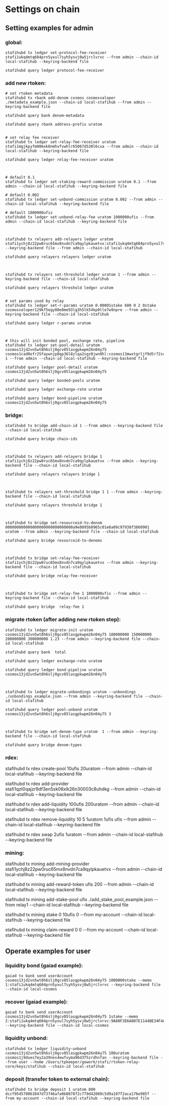 # Settings on chain

## Setting examples for admin

### global:

```
stafihubd tx ledger set-protocol-fee-receiver stafi1ukq4mtq604prn5yxul7syh5ysvj0w5jrclvrvc --from admin --chain-id local-stafihub --keyring-backend file

stafihubd query ledger protocol-fee-receiver 
```

### add new rtoken:

```
# set rtoken metadata
stafihubd tx rbank add-denom cosmos cosmosvaloper ./metadata_example.json --chain-id local-stafihub --from admin --keyring-backend file

stafihubd query bank denom-metadata

stafihubd query rbank address-prefix uratom


# set relay fee receiver
stafihubd tx ledger set-relay-fee-receiver uratom stafi1mgjkpyfm00mxk0nmhvfvwhlr65067d538l6cxa --from admin --chain-id local-stafihub --keyring-backend file

stafihubd query ledger relay-fee-receiver uratom



# default 0.1
stafihubd tx ledger set-staking-reward-commission uratom 0.1 --from admin --chain-id local-stafihub --keyring-backend file

# default 0.002
stafihubd tx ledger set-unbond-commission uratom 0.002 --from admin --chain-id local-stafihub --keyring-backend file

# default 1000000ufis
stafihubd tx ledger set-unbond-relay-fee uratom 1000000ufis --from admin --chain-id local-stafihub --keyring-backend file



stafihubd tx relayers add-relayers ledger uratom stafi1ychj8z22pw0ruc65mx8nvdn7ca9qylpkauetvx:stafi1ukq4mtq604prn5yxul7syh5ysvj0w5jrclvrvc --keyring-backend file --from admin --chain-id local-stafihub

stafihubd query relayers relayers ledger uratom



stafihubd tx relayers set-threshold ledger uratom 1 --from admin --keyring-backend file --chain-id local-stafihub

stafihubd query relayers threshold ledger uratom


# set params used by relay
stafihubd tx ledger set-r-params uratom 0.00001stake 600 0 2 0stake cosmosvaloper129kf5egy80e8me93lg3h5lk54kp0tle7w9npre --from admin --keyring-backend file --chain-id local-stafihub

stafihubd query ledger r-params uratom



# this will init bonded pool, exchange rate, pipeline
stafihubd tx ledger set-pool-detail uratom cosmos13jd2vn5wt8h6slj0gcv05lasgpkwpm26n04y75 cosmos1cad0efr25faywnjp8qp36l8zlqa2sgz0jwn0hl:cosmos13mwxtgrljf9d5r72sc28496ua4lsga0jvmqz8x 1 --from admin --chain-id local-stafihub --keyring-backend file

stafihubd query ledger pool-detail uratom cosmos13jd2vn5wt8h6slj0gcv05lasgpkwpm26n04y75

stafihubd query ledger bonded-pools uratom

stafihubd query ledger exchange-rate uratom

stafihubd query ledger bond-pipeline uratom cosmos13jd2vn5wt8h6slj0gcv05lasgpkwpm26n04y75
```




### bridge:

```
stafihubd tx bridge add-chain-id 1 --from admin --keyring-backend file --chain-id local-stafihub

stafihubd query bridge chain-ids



stafihubd tx relayers add-relayers bridge 1 stafi1ychj8z22pw0ruc65mx8nvdn7ca9qylpkauetvx --from admin --keyring-backend file --chain-id local-stafihub

stafihubd query relayers relayers bridge 1



stafihubd tx relayers set-threshold bridge 1 1 --from admin --keyring-backend file --chain-id local-stafihub

stafihubd query relayers threshold bridge 1



stafihubd tx bridge set-resourceid-to-denom  000000000000000000000000000000a9e0095b8965c01e6a09c97938f3860901 uratom --from admin --keyring-backend file --chain-id local-stafihub

stafihubd query bridge resourceid-to-denoms



stafihubd tx bridge set-relay-fee-receiver stafi1ychj8z22pw0ruc65mx8nvdn7ca9qylpkauetvx --from admin --keyring-backend file --chain-id local-stafihub

stafihubd query bridge relay-fee-receiver



stafihubd tx bridge set-relay-fee 1 1000000ufis --from admin --keyring-backend file --chain-id local-stafihub

stafihubd query bridge  relay-fee 1
```


### migrate rtoken (after adding new rtoken step):

```
stafihubd tx ledger migrate-init uratom cosmos13jd2vn5wt8h6slj0gcv05lasgpkwpm26n04y75 100000000 150000000 200000000 300000000 1.23 --from admin --keyring-backend file --chain-id local-stafihub

stafihubd query bank  total 

stafihubd query ledger exchange-rate uratom

stafihubd query ledger bond-pipeline uratom cosmos13jd2vn5wt8h6slj0gcv05lasgpkwpm26n04y75



stafihubd tx ledger migrate-unbondings uratom --unbondings ./unbondings_example.json --from admin --keyring-backend file --chain-id local-stafihub

stafihubd query ledger pool-unbond uratom cosmos13jd2vn5wt8h6slj0gcv05lasgpkwpm26n04y75 3



stafihubd tx bridge set-denom-type uratom  1 --from admin --keyring-backend file --chain-id local-stafihub

stafihubd query bridge denom-types
```


### rdex:

stafihubd tx rdex create-pool 10ufis 20uratom --from admin --chain-id local-stafihub --keyring-backend file

stafihubd tx rdex add-provider stafi1qzt0qajzr9df3en5sk06xlk26n30003c8uhdkg --from admin --chain-id local-stafihub --keyring-backend file

stafihubd tx rdex add-liquidity  100ufis 200uratom --from admin --chain-id local-stafihub --keyring-backend file

stafihubd tx rdex remove-liquidity 10 5 1uratom 1ufis ufis --from admin --chain-id local-stafihub --keyring-backend file

stafihubd tx rdex swap 2ufis 1uratom  --from admin --chain-id local-stafihub --keyring-backend file

### mining:

stafihubd tx mining add-mining-provider stafi1ychj8z22pw0ruc65mx8nvdn7ca9qylpkauetvx  --from admin --chain-id local-stafihub --keyring-backend file

stafihubd tx mining add-reward-token ufis 200 --from admin --chain-id local-stafihub --keyring-backend file

stafihubd tx mining add-stake-pool ufis ./add_stake_pool_example.json  --from relay1 --chain-id local-stafihub --keyring-backend file

stafihubd tx mining stake 0 10ufis 0 --from my-account --chain-id local-stafihub --keyring-backend file 

stafihubd tx mining claim-reward 0 0 --from my-account --chain-id local-stafihub --keyring-backend file

## Operate examples for user

### liquidity bond (gaiad example):

```
gaiad tx bank send userAccount cosmos13jd2vn5wt8h6slj0gcv05lasgpkwpm26n04y75 1000000stake --memo 1:stafi1ukq4mtq604prn5yxul7syh5ysvj0w5jrclvrvc --keyring-backend file --chain-id local-cosmos
```

### recover (gaiad example):

```
gaiad tx bank send userAccount cosmos13jd2vn5wt8h6slj0gcv05lasgpkwpm26n04y75 1stake --memo 2:stafi1ukq4mtq604prn5yxul7syh5ysvj0w5jrclvrvc:9A80F3E6A007E1144BE34F4A0AC35B9288C19641BCAD3464277168000AF5FC66 --keyring-backend file --chain-id local-cosmos
```

### liquidity unbond:

```
stafihubd tx ledger liquidity-unbond cosmos13jd2vn5wt8h6slj0gcv05lasgpkwpm26n04y75 100uratom cosmos1j9dues7ey2a39nes4ewfvyma96d3f5zrdhnfan --keyring-backend file --from user --home /Users/tpkeeper/gowork/stafi/rtoken-relay-core/keys/stafihub --chain-id local-stafihub
```

### deposit (transfer token to external chain):
```
stafihubd tx bridge deposit 1 uratom 800 dccf954570063847d73746afa0b0878f2c779d42089c5d9a107f2aca176e985f --from my-account --chain-id local-stafihub --keyring-backend file
```


